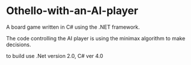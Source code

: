 # Othello-with-an-AI-player
A board game written in C# using the .NET framework.

The code controlling the AI player is using the minimax algorithm to make decisions.

to build use .Net version 2.0, C# ver 4.0
